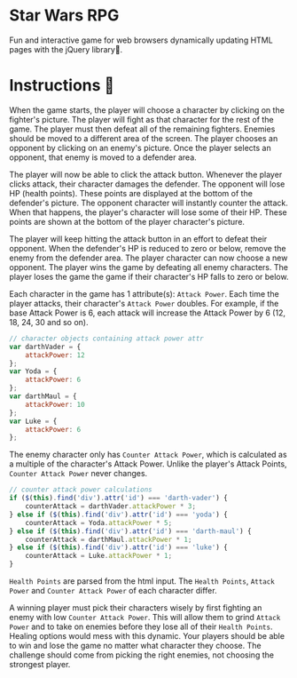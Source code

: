 # Star Wars RPG
Fun and interactive game for web browsers dynamically updating HTML pages with the jQuery library:pushpin:.  
  
# Instructions :memo:  
  
When the game starts, the player will choose a character by clicking on the fighter's picture. The player will fight as that character for the rest of the game.
The player must then defeat all of the remaining fighters. Enemies should be moved to a different area of the screen.
The player chooses an opponent by clicking on an enemy's picture.
Once the player selects an opponent, that enemy is moved to a defender area.  
  
The player will now be able to click the attack button. Whenever the player clicks attack, their character damages the defender. The opponent will lose HP (health points). These points are displayed at the bottom of the defender's picture. The opponent character will instantly counter the attack. When that happens, the player's character will lose some of their HP. These points are shown at the bottom of the player character's picture.  
  
The player will keep hitting the attack button in an effort to defeat their opponent. When the defender's HP is reduced to zero or below, remove the enemy from the defender area. The player character can now choose a new opponent. The player wins the game by defeating all enemy characters. The player loses the game the game if their character's HP falls to zero or below.  
  
Each character in the game has 1 attribute(s): `Attack Power`. Each time the player attacks, their character's `Attack Power` doubles. For example, if the base Attack Power is 6, each attack will increase the Attack Power by 6 (12, 18, 24, 30 and so on).  
  
```javascript
// character objects containing attack power attr
var darthVader = {
    attackPower: 12
};
var Yoda = {
    attackPower: 6
};
var darthMaul = {
    attackPower: 10
};
var Luke = {
    attackPower: 6
};
```
  
The enemy character only has `Counter Attack Power`, which is calculated as a multiple of the character's Attack Power. Unlike the player's Attack Points, `Counter Attack Power` never changes.  
  
```javascript
// counter attack power calculations
if ($(this).find('div').attr('id') === 'darth-vader') {
    counterAttack = darthVader.attackPower * 3;
} else if ($(this).find('div').attr('id') === 'yoda') {
    counterAttack = Yoda.attackPower * 5;
} else if ($(this).find('div').attr('id') === 'darth-maul') {
    counterAttack = darthMaul.attackPower * 1;
} else if ($(this).find('div').attr('id') === 'luke') {
    counterAttack = Luke.attackPower * 1;
}
```
  
`Health Points` are parsed from the html input. The `Health Points`, `Attack Power` and `Counter Attack Power` of each character differ.  
  
A winning player must pick their characters wisely by first fighting an enemy with low `Counter Attack Power`. This will allow them to grind `Attack Power` and to take on enemies before they lose all of their `Health Points`. Healing options would mess with this dynamic. Your players should be able to win and lose the game no matter what character they choose. The challenge should come from picking the right enemies, not choosing the strongest player.
